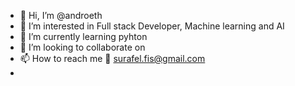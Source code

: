 - 👋 Hi, I’m @androeth
- 👀 I’m interested in Full stack Developer, Machine learning and AI
- 🌱 I’m currently learning pyhton
- 💞️ I’m looking to collaborate on 
- 📫 How to reach me 📧 surafel.fis@gmail.com
-                     

<!---
androeth/androeth is a ✨ special ✨ repository because its `README.md` (this file) appears on your GitHub profile.
You can click the Preview link to take a look at your changes.
--->

